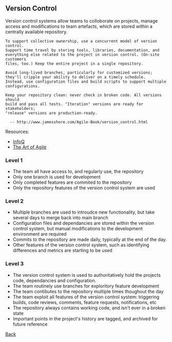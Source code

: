 ## Version Control
Version control systems allow teams to colloborate on projects, manage access and modifications to team artefacts, which are stored within a centrally available repository.
```
To support collective ownership, use a concurrent model of version control.
Support time travel by storing tools, libraries, documentation, and
everything else related to the project in version control. (On-site customers
files, too.) Keep the entire project in a single repository.

Avoid long-lived branches, particularly for customized versions;
they'll cripple your ability to deliver on a timely schedule.
Instead, use configuration files and build scripts to support multiple
configurations.

Keep your repository clean: never check in broken code. All versions should
build and pass all tests. "Iteration" versions are ready for stakeholders;
"release" versions are production-ready.

  -- http://www.jamesshore.com/Agile-Book/version_control.html
```



Resources:
 - [InfoQ](http://www.infoq.com/articles/agile-version-control) 
 - [The Art of Agile](http://www.jamesshore.com/Agile-Book/version_control.html)

### Level 1
 - The team all have access to, and regularly use, the repository
 - Only one branch is used for development
 - Only completed features are commited to the repository
 - Only the repository features of the version control system are used

### Level 2
 - Multiple branches are used to introudce new functionality, but take several days to merge back into main branch
 -  Configuration files and dependancies are stored within the version control system, but manual modifications to the development environment are required
 - Commits to the repository are made daily, typically at the end of the day.
 - Other features of the version control system, such as identifying differences and metrics are starting to be used


### Level 3
 - The version control system is used to authoritatively hold the projects code, dependancies and configuration. 
 - The team routinely use branches for exploritory feature development
 - The team contibutes to the repository multiple times thoughout the day
 - The team exploit all features of the version control system: triggering builds, code reviews, comments, feature requests, notifications, etc
 - The repository always contains working code, and isn't ever in a broken state
 - Important points in the project's history are tagged, and archived for future reference

[Back](https://github.com/colugo/cautious-turtle)
